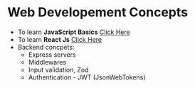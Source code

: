 # Web Developement Concepts

- To learn **JavaScript Basics** <a href="https://github.com/princebansal7/Learn-JavaScript" target="_blank">Click Here</a>
- To learn **React Js** <a href="https://github.com/princebansal7/Learn-React" target="_blank">Click Here</a>
- Backend concpets:
  - Express servers
  - Middlewares
  - Input validation, Zod
  - Authentication - JWT (JsonWebTokens)